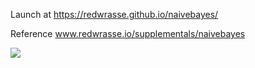 
Launch at https://redwrasse.github.io/naivebayes/

Reference www.redwrasse.io/supplementals/naivebayes


![](./naivebayes.gif)
